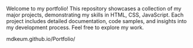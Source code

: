 Welcome to my portfolio! This repository showcases a collection of my major projects, demonstrating my skills in HTML, CSS, JavaScript. Each project includes detailed documentation, code samples, and insights into my development process. Feel free to explore my work.

mdkeum.github.io/Portfolio/
